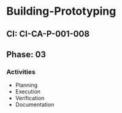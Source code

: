 # Building-Prototyping

## CI: CI-CA-P-001-008
## Phase: 03

### Activities
- Planning
- Execution
- Verification
- Documentation
